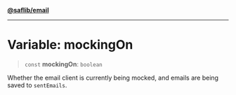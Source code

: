 [**@saflib/email**](../index.md)

***

# Variable: mockingOn

> `const` **mockingOn**: `boolean`

Whether the email client is currently being mocked, and emails are being saved
to `sentEmails`.
